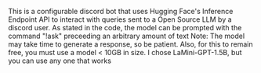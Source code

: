 This is a configurable discord bot that uses Hugging Face's Inference Endpoint API to interact with queries sent to a Open Source LLM by a discord user.
As stated in the code, the model can be prompted with the command "!ask" preceeding an arbitrary amount of text
Note:
  The model may take time to generate a response, so be patient. Also, for this to remain free, you must use a model < 10GB in size. I chose LaMini-GPT-1.5B, but you can use any one that works
